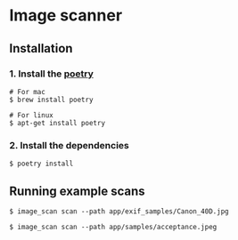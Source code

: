 # Image scanner

## Installation

###  1. Install the [poetry](https://python-poetry.org/)

```shell
# For mac
$ brew install poetry
```

```shell
# For linux
$ apt-get install poetry
```

### 2. Install the dependencies
```shell
$ poetry install
```

## Running example scans

```shell
$ image_scan scan --path app/exif_samples/Canon_40D.jpg

$ image_scan scan --path app/samples/acceptance.jpeg
```
